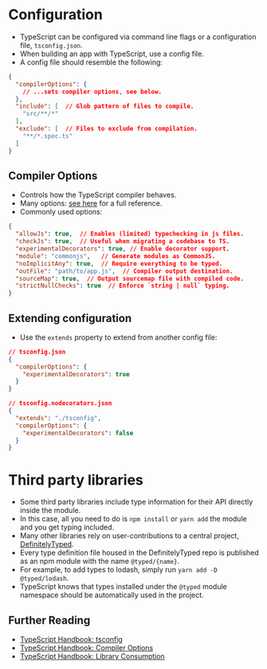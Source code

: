 # Configuration

- TypeScript can be configured via command line flags or a configuration file, `tsconfig.json`.
- When building an app with TypeScript, use a config file.
- A config file should resemble the following:

``` json
{
  "compilerOptions": {
    // ...sets compiler options, see below.
  },
  "include": [  // Glob pattern of files to compile.
    "src/**/*"
  ],
  "exclude": [  // Files to exclude from compilation.
    "**/*.spec.ts"
  ]
}
```

<!-- break -->

## Compiler Options

- Controls how the TypeScript compiler behaves.
- Many options: [see here](https://www.typescriptlang.org/docs/handbook/compiler-options.html) for a full reference.
- Commonly used options:

``` json
{
  "allowJs": true,  // Enables (limited) typechecking in js files.
  "checkJs": true,  // Useful when migrating a codebase to TS.
  "experimentalDecorators": true, // Enable decorator support.
  "module": "commonjs",   // Generate modules as CommonJS.
  "noImplicitAny": true,  // Require everything to be typed.
  "outFile": "path/to/app.js",  // Compiler output destination.
  "sourceMap": true,  // Output sourcemap file with compiled code.
  "strictNullChecks": true  // Enforce `string | null` typing.
}
```

<!-- break -->

## Extending configuration

- Use the `extends` property to extend from another config file:

``` json
// tsconfig.json
{
  "compilerOptions": {
    "experimentalDecorators": true
  }
}
```
``` json
// tsconfig.nodecorators.json
{
  "extends": "./tsconfig",
  "compilerOptions": {
    "experimentalDecorators": false
  }
}
```

<!-- break -->

# Third party libraries

- Some third party libraries include type information for their API directly inside the module.
- In this case, all you need to do is `npm install` or `yarn add` the module and you get typing included.
- Many other libraries rely on user-contributions to a central project, [DefinitelyTyped](https://github.com/DefinitelyTyped/DefinitelyTyped).
- Every type definition file housed in the DefinitelyTyped repo is published as an npm module with the name `@typed/{name}`.
- For example, to add types to lodash, simply run `yarn add -D @typed/lodash`.
- TypeScript knows that types installed under the `@typed` module namespace should be automatically used in the project.

<!-- break -->

## Further Reading

- [TypeScript Handbook: tsconfig](https://www.typescriptlang.org/docs/handbook/tsconfig-json.html)
- [TypeScript Handbook: Compiler Options](https://www.typescriptlang.org/docs/handbook/compiler-options.html)
- [TypeScript Handbook: Library Consumption](https://www.typescriptlang.org/docs/handbook/declaration-files/consumption.html)